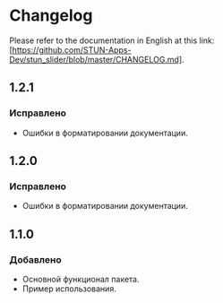 # Changelog

Please refer to the documentation in English at this link: [https://github.com/STUN-Apps-Dev/stun_slider/blob/master/CHANGELOG.md].

## 1.2.1
### Исправлено
- Ошибки в форматировании документации.

## 1.2.0
### Исправлено
- Ошибки в форматировании документации.

## 1.1.0
### Добавлено
- Основной функционал пакета.
- Пример использования.